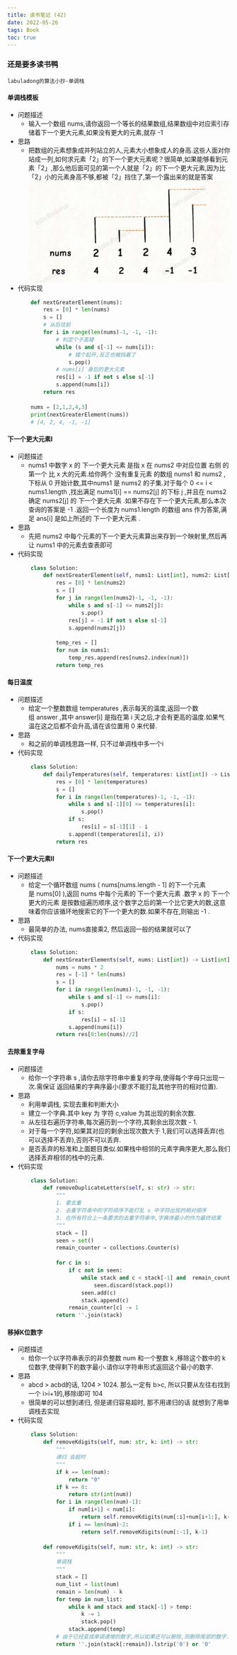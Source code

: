 ```yaml
---
title: 读书笔记 (42)
date: 2022-05-26
tags: Book
toc: true
---
```


### 还是要多读书鸭
    labuladong的算法小抄-单调栈

<!-- more -->

#### 单调栈模板
- 问题描述
    * 输入一个数组 nums,请你返回一个等长的结果数组,结果数组中对应索引存储着下一个更大元素,如果没有更大的元素,就存 -1
- 思路
    * 把数组的元素想象成并列站立的人,元素大小想象成人的身高.这些人面对你站成一列,如何求元素「2」的下一个更大元素呢？很简单,如果能够看到元素「2」,那么他后面可见的第一个人就是「2」的下一个更大元素,因为比「2」小的元素身高不够,都被「2」挡住了,第一个露出来的就是答案
    ![单调栈模板](/img/20220526_1.png)
- 代码实现
    ```python
        def nextGreaterElement(nums):
            res = [0] * len(nums)
            s = []
            # 从后往前
            for i in range(len(nums)-1, -1, -1):
                # 判定个子高矮
                while (s and s[-1] <= nums[i]):
                    # 矮个起开,反正也被挡着了
                    s.pop()
                # nums[i] 身后的更大元素
                res[i] = -1 if not s else s[-1]
                s.append(nums[i])
            return res
        
        nums = [2,1,2,4,3]
        print(nextGreaterElement(nums))
        # [4, 2, 4, -1, -1]
    ```

#### 下一个更大元素I
- 问题描述
    * nums1 中数字 x 的 下一个更大元素 是指 x 在 nums2 中对应位置 右侧 的 第一个 比 x 大的元素.给你两个 没有重复元素 的数组 nums1 和 nums2 ,下标从 0 开始计数,其中nums1 是 nums2 的子集.对于每个 0 <= i < nums1.length ,找出满足 nums1[i] == nums2[j] 的下标 j ,并且在 nums2 确定 nums2[j] 的 下一个更大元素 .如果不存在下一个更大元素,那么本次查询的答案是 -1 .返回一个长度为 nums1.length 的数组 ans 作为答案,满足 ans[i] 是如上所述的 下一个更大元素 .
- 思路
    * 先把 nums2 中每个元素的下一个更大元素算出来存到一个映射里,然后再让 nums1 中的元素去查表即可
- 代码实现
    ```python
        class Solution:
            def nextGreaterElement(self, nums1: List[int], nums2: List[int]) -> List[int]:
                res = [0] * len(nums2)
                s = []
                for j in range(len(nums2)-1, -1, -1):
                    while s and s[-1] <= nums2[j]:
                        s.pop()
                    res[j] = -1 if not s else s[-1]
                    s.append(nums2[j])
                
                temp_res = []
                for num in nums1:
                    temp_res.append(res[nums2.index(num)])
                return temp_res
    ```

#### 每日温度
- 问题描述
    * 给定一个整数数组 temperatures ,表示每天的温度,返回一个数组 answer ,其中 answer[i] 是指在第 i 天之后,才会有更高的温度.如果气温在这之后都不会升高,请在该位置用 0 来代替.
- 思路
    * 和之前的单调栈思路一样, 只不过单调栈中多一个i
- 代码实现
    ```python
        class Solution:
            def dailyTemperatures(self, temperatures: List[int]) -> List[int]:
                res = [0] * len(temperatures)
                s = []
                for i in range(len(temperatures)-1, -1, -1):
                    while s and s[-1][0] <= temperatures[i]:
                        s.pop()
                    if s:
                        res[i] = s[-1][1] - i
                    s.append((temperatures[i], i))
                return res
    ```

#### 下一个更大元素II
- 问题描述
    * 给定一个循环数组 nums ( nums[nums.length - 1] 的下一个元素是 nums[0] ),返回 nums 中每个元素的 下一个更大元素 .数字 x 的 下一个更大的元素 是按数组遍历顺序,这个数字之后的第一个比它更大的数,这意味着你应该循环地搜索它的下一个更大的数.如果不存在,则输出 -1 .
- 思路
    * 最简单的办法, nums直接乘2, 然后返回一般的结果就可以了
- 代码实现
    ```python
        class Solution:
            def nextGreaterElements(self, nums: List[int]) -> List[int]:
                nums = nums * 2
                res = [-1] * len(nums)
                s = []
                for i in range(len(nums)-1, -1, -1):
                    while s and s[-1] <= nums[i]:
                        s.pop()
                    if s:
                        res[i] = s[-1]
                    s.append(nums[i])
                return res[0:len(nums)//2]
    ```

#### 去除重复字母
- 问题描述
    * 给你一个字符串 s ,请你去除字符串中重复的字母,使得每个字母只出现一次.需保证 返回结果的字典序最小(要求不能打乱其他字符的相对位置).
- 思路
    * 利用单调栈, 实现去重和判断大小
    * 建立一个字典.其中 key 为 字符 c,value 为其出现的剩余次数.
    * 从左往右遍历字符串,每次遍历到一个字符,其剩余出现次数 - 1.
    * 对于每一个字符,如果其对应的剩余出现次数大于 1,我们可以选择丢弃(也可以选择不丢弃),否则不可以丢弃.
    * 是否丢弃的标准和上面题目类似.如果栈中相邻的元素字典序更大,那么我们选择丢弃相邻的栈中的元素.
- 代码实现
    ```python
        class Solution:
            def removeDuplicateLetters(self, s: str) -> str:
                """
                1. 要去重
                2. 去重字符串中的字符顺序不能打乱 s 中字符出现的相对顺序
                3. 在所有符合上一条要求的去重字符串中,字典序最小的作为最终结果
                """
                stack = []
                seen = set()
                remain_counter = collections.Counter(s)

                for c in s:
                    if c not in seen:
                        while stack and c < stack[-1] and  remain_counter[stack[-1]] > 0:
                            seen.discard(stack.pop())
                        seen.add(c)
                        stack.append(c)
                    remain_counter[c] -= 1
                return ''.join(stack)
    ```

#### 移掉K位数字
- 问题描述
    * 给你一个以字符串表示的非负整数 num 和一个整数 k ,移除这个数中的 k 位数字,使得剩下的数字最小.请你以字符串形式返回这个最小的数字.
- 思路
    * abcd > acbd的话, 1204 > 1024. 那么一定有 b>c, 所以只要从左往右找到一个 i>i+1的,移除i即可 104
    * 很简单的可以想到递归, 但是递归容易超时, 那不用递归的话 就想到了用单调栈去实现
- 代码实现
    ```python
        class Solution:
            def removeKdigits(self, num: str, k: int) -> str:
                """
                递归 会超时
                """
                if k == len(num):
                    return "0"
                if k == 0:
                    return str(int(num))
                for i in range(len(num)-1):
                    if num[i+1] < num[i]:
                        return self.removeKdigits(num[:i]+num[i+1:], k-1)
                    if i == len(num)-2:
                        return self.removeKdigits(num[:-1], k-1)

            def removeKdigits(self, num: str, k: int) -> str:
                """
                单调栈
                """
                stack = []
                num_list = list(num)
                remain = len(num) - k
                for temp in num_list:
                    while k and stack and stack[-1] > temp:
                        k -= 1
                        stack.pop()
                    stack.append(temp)
                # 由于已经变成单调递增的数字,所以如果还可以删除,则删除尾部的数字.
                return ''.join(stack[:remain]).lstrip('0') or '0'
    ```


